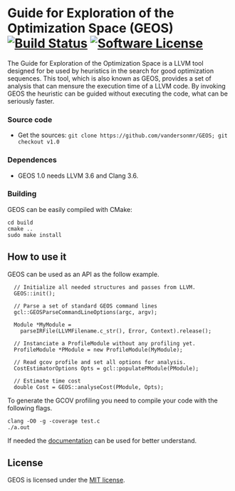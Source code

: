 # Guide for Exploration of the Optimization Space (GEOS)  [![Build Status](https://travis-ci.org/vandersonmr/GEOS.svg?branch=master)](https://travis-ci.org/vandersonmr/GEOS)   [![Software License](https://img.shields.io/badge/license-MIT-brightgreen.svg?style=flat-square)](LICENSE.txt)

The Guide for Exploration of the Optimization Space is a LLVM tool designed for be used by heuristics in the search for good optimization sequences. This tool, which is also known as GEOS, provides a set of analysis that can mensure the execution time of a LLVM code. By invoking GEOS the heuristic can be guided without executing the code, what can be seriously faster.

### Source code

* Get the sources: `git clone https://github.com/vandersonmr/GEOS; git checkout v1.0`

### Dependences

* GEOS 1.0 needs LLVM 3.6 and Clang 3.6.

### Building

GEOS can be easily compiled with CMake:

```
cd build 
cmake ..
sudo make install
```

## How to use it

GEOS can be used as an API as the follow example.

```
  // Initialize all needed structures and passes from LLVM.
  GEOS::init();
  
  // Parse a set of standard GEOS command lines
  gcl::GEOSParseCommandLineOptions(argc, argv);
  
  Module *MyModule = 
    parseIRFile(LLVMFilename.c_str(), Error, Context).release();                 
    
  // Instanciate a ProfileModule without any profiling yet.
  ProfileModule *PModule = new ProfileModule(MyModule); 
  
  // Read gcov profile and set all options for analysis.
  CostEstimatorOptions Opts = gcl::populatePModule(PModule);
  
  // Estimate time cost
  double Cost = GEOS::analyseCost(PModule, Opts);
```

To generate the GCOV profiling you need to compile your code with the following flags.

```
clang -O0 -g -coverage test.c
./a.out
```

If needed the [documentation](https://vandersonmr.github.io/GEOS/docs/namespaceGEOS.html) can be used for better understand.

## License

GEOS is licensed under the [MIT license](LICENSE.txt).

